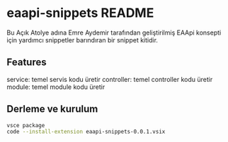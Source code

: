 # eaapi-snippets README

Bu Açık Atolye adına Emre Aydemir tarafından geliştirilmiş EAApi konsepti için yardımcı snippetler barındıran bir snippet kitidir.

## Features

service: temel servis kodu üretir
controller: temel controller kodu üretir
module: temel module kodu üretir

## Derleme ve kurulum

```bash
vsce package
code --install-extension eaapi-snippets-0.0.1.vsix
```
